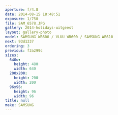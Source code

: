 ```yaml
---
aperture: f/4.8
date: 2014-08-15 18:48:51
exposure: 1/750
file: SAM_6578.JPG
gallery: 2014-holidays-uitgeest
layout: gallery-photo
model: SAMSUNG WB600 / VLUU WB600 / SAMSUNG WB610
next: 93d1337
ordering: 3
previous: f3a299c
sizes:
  640w:
    height: 480
    width: 640
  200x200:
    height: 200
    width: 200
  96x96:
    height: 96
    width: 96
title: null
make: SAMSUNG
---
```

